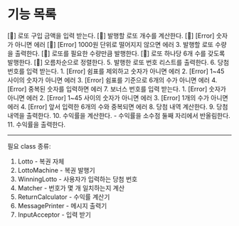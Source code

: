 # 기능 목록

[:deciduous_tree:] 로또 구입 금액을 입력 받는다.
    [:deciduous_tree:] 발행할 로또 개수를 계산한다.
    [:deciduous_tree:] [Error] 숫자가 아니면 에러
    [:deciduous_tree:] [Error] 1000원 단위로 떨어지지 않으면 에러
3. 발행할 로또 수량을 출력한다.
[:deciduous_tree:] 로또를 필요한 수량만큼 발행한다.
    [:deciduous_tree:] 로또 하나당 6개 수를 갖도록 발행한다.
    [:deciduous_tree:] 오름차순으로 정렬한다.
5. 발행한 로또 번호 리스트를 출력한다.
6. 당첨 번호를 입력 받는다.
    1. [Error] 쉼표를 제외하고 숫자가 아니면 에러
    2. [Error] 1~45 사이의 숫자가 아니면 에러
    3. [Error] 쉼표를 기준으로 6개의 수가 아니면 에러
    4. [Error] 중복된 숫자를 입력하면 에러
7. 보너스 번호를 입력 받는다.
    1. [Error] 숫자가 아니면 에러
    2. [Error] 1~45 사이의 숫자가 아니면 에러
    3. [Error] 1개의 수가 아니면 에러
    4. [Error] 앞서 입력한 6개의 수와 중복되면 에러
8. 당첨 내역 계산한다.
9. 당첨 내역을 출력한다.
10. 수익률을 계산한다.
    - 수익률을 소수점 둘째 자리에서 반올림한다.
11. 수익률을 출력한다.

---
필요 class 종류:
1. Lotto - 복권 자체
2. LottoMachine - 복권 발행기
3. WinningLotto - 사용자가 입력하는 당첨 번호
4. Matcher - 번호가 몇 개 일치하는지 계산
5. ReturnCalculator - 수익률 계산기
6. MessagePrinter - 메시지 출력기
7. InputAcceptor - 입력 받기